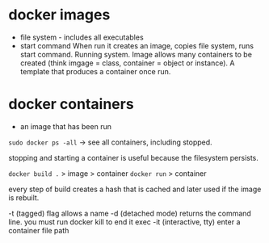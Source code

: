 # docker images
- file system - includes all executables 
- start command
When run it creates an image, copies file system, runs start command. Running system. Image allows many containers to be created (think imgage = class, container = object or instance). A template that produces a container once run.
# docker containers
- an image that has been run

`sudo docker ps -all` -> see all containers, including stopped. 

stopping and starting a container is useful because the filesystem persists. 

`docker build .` > image > container
`docker run` > container

every step of build creates a hash that is cached and later used if the image is rebuilt.

-t (tagged) flag allows a name
-d (detached mode) returns the command line. you must run docker kill to end it
exec -it (interactive, tty) enter a container file path